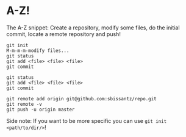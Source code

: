 # A-Z!

The A-Z snippet: Create a repository, modify some files, do the initial commit,
locate a remote repository and push!

```
git init
M-m-m-m-modify files...
git status
git add <file> <file> <file>
git commit

git status
git add <file> <file> <file>
git commit

git remote add origin git@github.com:sbissantz/repo.git 
git remote -v
git push -u origin master
```

Side note: If you want to be more specific you can use `git init
<path/to/dir/>`!

